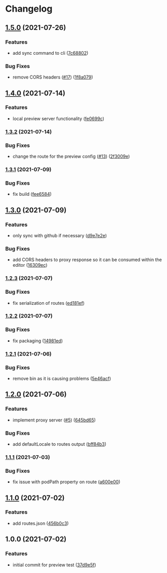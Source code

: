# Changelog

## [1.5.0](https://www.github.com/blinkk/amagaki-plugin-preview/compare/v1.4.0...v1.5.0) (2021-07-26)


### Features

* add sync command to cli ([7c68802](https://www.github.com/blinkk/amagaki-plugin-preview/commit/7c6880296683abc66d48c0937b885b35be8b4123))


### Bug Fixes

* remove CORS headers ([#17](https://www.github.com/blinkk/amagaki-plugin-preview/issues/17)) ([1f8a079](https://www.github.com/blinkk/amagaki-plugin-preview/commit/1f8a079bb19dae876a224098074cbd3039fbf381))

## [1.4.0](https://www.github.com/blinkk/amagaki-plugin-preview/compare/v1.3.2...v1.4.0) (2021-07-14)


### Features

* local preview server functionality ([fe0699c](https://www.github.com/blinkk/amagaki-plugin-preview/commit/fe0699c86aba07fc587d1807cb61732596df3cb9))

### [1.3.2](https://www.github.com/blinkk/amagaki-plugin-preview/compare/v1.3.1...v1.3.2) (2021-07-14)


### Bug Fixes

* change the route for the preview config ([#13](https://www.github.com/blinkk/amagaki-plugin-preview/issues/13)) ([2f3009e](https://www.github.com/blinkk/amagaki-plugin-preview/commit/2f3009e32f89262a2712828f576a2d0cb040098a))

### [1.3.1](https://www.github.com/blinkk/amagaki-plugin-preview/compare/v1.3.0...v1.3.1) (2021-07-09)


### Bug Fixes

* fix build ([fee6584](https://www.github.com/blinkk/amagaki-plugin-preview/commit/fee6584480daaf93fde33a222392257e0987a2ef))

## [1.3.0](https://www.github.com/blinkk/amagaki-plugin-preview/compare/v1.2.3...v1.3.0) (2021-07-09)


### Features

* only sync with github if necessary ([d9e7e2e](https://www.github.com/blinkk/amagaki-plugin-preview/commit/d9e7e2ef8829517ab992eef7bb3b1dc4f45c06c0))


### Bug Fixes

* add CORS headers to proxy response so it can be consumed within the editor ([16309ec](https://www.github.com/blinkk/amagaki-plugin-preview/commit/16309ec80c0b7a9f76cd4e8cdb9a26032f7c0db0))

### [1.2.3](https://www.github.com/blinkk/amagaki-plugin-preview/compare/v1.2.2...v1.2.3) (2021-07-07)


### Bug Fixes

* fix serialization of routes ([ed181ef](https://www.github.com/blinkk/amagaki-plugin-preview/commit/ed181ef55f92d1ef83d56df2d690a9e77b8840db))

### [1.2.2](https://www.github.com/blinkk/amagaki-plugin-preview/compare/v1.2.1...v1.2.2) (2021-07-07)


### Bug Fixes

* fix packaging ([14981ed](https://www.github.com/blinkk/amagaki-plugin-preview/commit/14981ed24fcbdb4c04c2faaa1e098eecabab6f49))

### [1.2.1](https://www.github.com/blinkk/amagaki-plugin-preview/compare/v1.2.0...v1.2.1) (2021-07-06)


### Bug Fixes

* remove bin as it is causing problems ([5e46acf](https://www.github.com/blinkk/amagaki-plugin-preview/commit/5e46acf9d1c1a0239322f380d98d197d08f6ac36))

## [1.2.0](https://www.github.com/blinkk/amagaki-plugin-preview/compare/v1.1.1...v1.2.0) (2021-07-06)


### Features

* implement proxy server ([#5](https://www.github.com/blinkk/amagaki-plugin-preview/issues/5)) ([645bd65](https://www.github.com/blinkk/amagaki-plugin-preview/commit/645bd653cdd106229332aa1601cf223de996cd07))


### Bug Fixes

* add defaultLocale to routes output ([bff84b3](https://www.github.com/blinkk/amagaki-plugin-preview/commit/bff84b3e810c5a6a2fe99f2b541bd5c5e989f627))

### [1.1.1](https://www.github.com/blinkk/amagaki-plugin-preview/compare/v1.1.0...v1.1.1) (2021-07-03)


### Bug Fixes

* fix issue with podPath property on route ([a600e00](https://www.github.com/blinkk/amagaki-plugin-preview/commit/a600e00b1f3d62449058ad61c72b8730ff8f5590))

## [1.1.0](https://www.github.com/blinkk/amagaki-plugin-preview/compare/v1.0.0...v1.1.0) (2021-07-02)


### Features

* add routes.json ([456b0c3](https://www.github.com/blinkk/amagaki-plugin-preview/commit/456b0c3c532e4496c034f9b18c013eb95e4a7ed7))

## 1.0.0 (2021-07-02)


### Features

* initial commit for preview test ([37d9e5f](https://www.github.com/blinkk/amagaki-plugin-preview/commit/37d9e5ff38a5115d2976293753653ce2c2437ad4))
